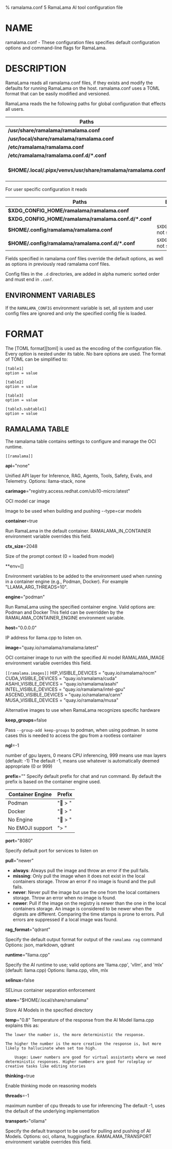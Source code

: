 % ramalama.conf 5 RamaLama AI tool configuration file

# NAME
ramalama.conf - These configuration files specifies default
configuration options and command-line flags for RamaLama.

# DESCRIPTION
RamaLama reads all ramalama.conf files, if they exists
and modify the defaults for running RamaLama on the host. ramalama.conf uses
a TOML format that can be easily modified and versioned.

RamaLama reads the he following paths for global configuration that effects all users.

| Paths       | Exception |
| ----------------------------------- | ----------------------------------- |
| __/usr/share/ramalama/ramalama.conf__       | On Linux |
| __/usr/local/share/ramalama/ramalama.conf__ | On Linux |
| __/etc/ramalama/ramalama.conf__             | On Linux |
| __/etc/ramalama/ramalama.conf.d/\*.conf__   | On Linux |
| __$HOME/.local/.pipx/venvs/usr/share/ramalama/ramalama.conf__ |On pipx installed macOS  |


For user specific configuration it reads

| Paths                                       | Exception |
| -----------------------------------         | ------------------------------ |
| __$XDG_CONFIG_HOME/ramalama/ramalama.conf__           |       |
| __$XDG_CONFIG_HOME/ramalama/ramalama.conf.d/\*.conf__ |       |
| __$HOME/.config/ramalama/ramalama.conf__ | `$XDG_CONFIG_HOME` not set |
| __$HOME/.config/ramalama/ramalama.conf.d/\*.conf__ | `$XDG_CONFIG_HOME` not set |

Fields specified in ramalama conf files override the default options, as well as
options in previously read ramalama conf files.

Config files in the `.d` directories, are added in alpha numeric sorted order and must end in `.conf`.

## ENVIRONMENT VARIABLES
If the `RAMALAMA_CONFIG` environment variable is set, all system and user
config files are ignored and only the specified config file is loaded.

# FORMAT
The [TOML format][toml] is used as the encoding of the configuration file.
Every option is nested under its table. No bare options are used. The format of
TOML can be simplified to:

    [table1]
    option = value

    [table2]
    option = value

    [table3]
    option = value

    [table3.subtable1]
    option = value

## RAMALAMA TABLE
The ramalama table contains settings to configure and manage the OCI runtime.

`[[ramalama]]`

**api**="none"

Unified API layer for Inference, RAG, Agents, Tools, Safety, Evals, and Telemetry.
Options: llama-stack, none

**carimage**="registry.access.redhat.com/ubi10-micro:latest"

OCI model car image

Image to be used when building and pushing --type=car models

**container**=true

Run RamaLama in the default container.
RAMALAMA_IN_CONTAINER environment variable overrides this field.

**ctx_size**=2048

Size of the prompt context (0 = loaded from model)

**env=[]

Environment variables to be added to the environment used when running in a container engine (e.g., Podman, Docker). For example "LLAMA_ARG_THREADS=10".

**engine**="podman"

Run RamaLama using the specified container engine.
Valid options are: Podman and Docker
This field can be overridden by the RAMALAMA_CONTAINER_ENGINE environment variable.

**host**="0.0.0.0"

IP address for llama.cpp to listen on.

**image**="quay.io/ramalama/ramalama:latest"

OCI container image to run with the specified AI model
RAMALAMA_IMAGE environment variable overrides this field.

`[[ramalama.images]]`
  HIP_VISIBLE_DEVICES    = "quay.io/ramalama/rocm"
  CUDA_VISIBLE_DEVICES   = "quay.io/ramalama/cuda"
  ASAHI_VISIBLE_DEVICES  = "quay.io/ramalama/asahi"
  INTEL_VISIBLE_DEVICES  = "quay.io/ramalama/intel-gpu"
  ASCEND_VISIBLE_DEVICES = "quay.io/ramalama/cann"
  MUSA_VISIBLE_DEVICES   = "quay.io/ramalama/musa"

Alternative images to use when RamaLama recognizes specific hardware

**keep_groups**=false

Pass `--group-add keep-groups` to podman, when using podman.
In some cases this is needed to access the gpu from a rootless container

**ngl**=-1

number of gpu layers, 0 means CPU inferencing, 999 means use max layers (default: -1)
The default -1, means use whatever is automatically deemed appropriate (0 or 999)

**prefix**=""
Specify default prefix for chat and run command. By default the prefix
is based on the container engine used.

| Container Engine| Prefix  |
| --------------- | ------- |
| Podman          | "🦭 > " |
| Docker          | "🐋 > " |
| No Engine       | "🦙 > " |
| No EMOJI support| "> "    |

**port**="8080"

Specify default port for services to listen on

**pull**="newer"

- **always**: Always pull the image and throw an error if the pull fails.
- **missing**: Only pull the image when it does not exist in the local containers storage. Throw an error if no image is found and the pull fails.
- **never**: Never pull the image but use the one from the local containers storage. Throw an error when no image is found.
- **newer**: Pull if the image on the registry is newer than the one in the local containers storage. An image is considered to be newer when the digests are different. Comparing the time stamps is prone to errors. Pull errors are suppressed if a local image was found.

**rag_format**="qdrant"

Specify the default output format for output of the `ramalama rag` command
Options: json, markdown, qdrant

**runtime**="llama.cpp"

Specify the AI runtime to use; valid options are 'llama.cpp', 'vllm', and 'mlx' (default: llama.cpp)
Options: llama.cpp, vllm, mlx

**selinux**=false

SELinux container separation enforcement

**store**="$HOME/.local/share/ramalama"

Store AI Models in the specified directory

**temp**="0.8"
Temperature of the response from the AI Model
llama.cpp explains this as:

    The lower the number is, the more deterministic the response.

    The higher the number is the more creative the response is, but more likely to hallucinate when set too high.

        Usage: Lower numbers are good for virtual assistants where we need deterministic responses. Higher numbers are good for roleplay or creative tasks like editing stories

**thinking**=true

Enable thinking mode on reasoning models

**threads**=-1

maximum number of cpu threads to use for inferencing
The default -1, uses the default of the underlying implementation

**transport**="ollama"

Specify the default transport to be used for pulling and pushing of AI Models.
Options: oci, ollama, huggingface.
RAMALAMA_TRANSPORT environment variable overrides this field.
